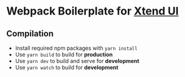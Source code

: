 # Webpack Boilerplate for [Xtend UI](https://github.com/minimit/xtendui)

## Compilation

* Install required npm packages with `yarn install`
* Use `yarn build` to build for **production**
* Use `yarn dev` to build and serve for **development**
* Use `yarn watch` to build for **development**
